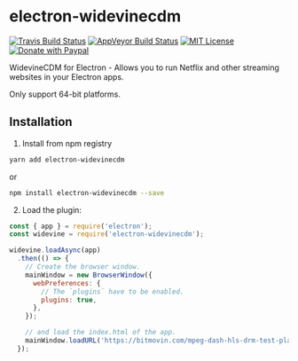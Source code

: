 # electron-widevinecdm

[![Travis Build Status](https://travis-ci.org/webcatalog/electron-widevinecdm.svg?branch=master)](https://travis-ci.org/webcatalog/electron-widevinecdm)
[![AppVeyor Build Status](https://ci.appveyor.com/api/projects/status/github/webcatalog/electron-widevinecdm?branch=master&svg=true)](https://ci.appveyor.com/project/webcatalog/electron-widevinecdm/branch/master)
[![MIT License](http://img.shields.io/:license-mit-blue.svg)](https://github.com/webcatalog/electron-widevinecdm/blob/master/LICENSE)
[![Donate with Paypal](https://img.shields.io/badge/Donate-PayPal-green.svg)](https://www.paypal.com/cgi-bin/webscr?cmd=_donations&business=JZ2Y4F47ZMGHE&lc=US&item_name=electron-widevinecdm&item_number=webcatalog&currency_code=USD)

WidevineCDM for Electron - Allows you to run Netflix and other streaming websites in your Electron apps.

Only support 64-bit platforms.

## Installation
1. Install from npm registry
  ```bash
  yarn add electron-widevinecdm
  ```
  or
  ```bash
  npm install electron-widevinecdm --save
  ```
2. Load the plugin:
  ```js
  const { app } = require('electron');
  const widevine = require('electron-widevinecdm');

  widevine.loadAsync(app)
    .then(() => {
      // Create the browser window.
      mainWindow = new BrowserWindow({
        webPreferences: {
          // The `plugins` have to be enabled.
          plugins: true,
        },
      });

      // and load the index.html of the app.
      mainWindow.loadURL('https://bitmovin.com/mpeg-dash-hls-drm-test-player/');
    });
  ```
